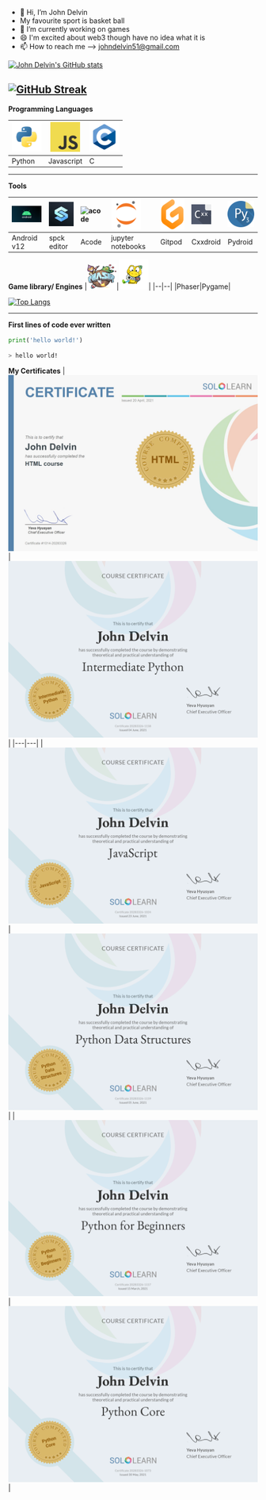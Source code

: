 - 👋 Hi, I’m John Delvin 
- My favourite sport is basket ball
- 🌱 I’m currently working on games 
- :smile: I'm excited about web3 though have no idea what it is
- 📫 How to reach me --> johndelvin51@gmail.com

<!---
John4650-hub/John4650-hub is a ✨ special ✨ repository because its `README.md` (this file) appears on your GitHub profile.
You can click the Preview link to take a look at your changes.
--->

[![John Delvin's GitHub stats](https://github-readme-stats.vercel.app/api?username=John4650-hub&count_private=true&show_icons=true&theme=cobalt)](https://github.com/anuraghazra/github-readme-stats)

[![GitHub Streak](https://github-readme-streak-stats.herokuapp.com/?user=John4650-hub&theme=nightowl&background=black)](https://git.io/streak-stats)
---
**Programming Languages**

<a href='http://python.org'><img title="Python" alt="Python" width="60px" src="https://raw.githubusercontent.com/github/explore/master/topics/python/python.png" /></a>|<img alt="JS" title="JavaScript" width="60px" src="https://raw.githubusercontent.com/github/explore/master/topics/javascript/javascript.png">|<img title="C" alt="C" width="60px" height='60px' src="https://raw.githubusercontent.com/github/explore/master/topics/c/c.png">
|--|--|--|
|Python|Javascript|C|

---
**Tools**

| <img title="android" alt="android" width="60px" src="https://github.com/John4650-hub/images/blob/main/What-is-Android-System-WebView.png"> |<a href='https://spck.io/'><img title="SPCK Editor" alt="SPCK Editor" width="60px" src="https://github.com/John4650-hub/images/blob/main/256x256bb.jpg"></a>|<img title="acode" alt="acode" width="60px" src="https://github.com/deadlyjack/Acode/blob/main/res/icon/android/ic_launcher-web.png">|<img title="Jupyter Notebook" alt="Jupyter" width="60px" src="https://raw.githubusercontent.com/github/explore/master/topics/jupyter-notebook/jupyter-notebook.png">|<a href="https://www.gitpod.io"><img width="60px" src="https://raw.githubusercontent.com/gitpod-io/gitpod/master/components/dashboard/src/icons/gitpod.svg" alt="Gitpod Logo" height="60" /></a>|<a href='https://play.google.com/store/apps/details?id=ru.iiec.cxxdroid'><img src = 'https://github.com/John4650-hub/images/blob/main/unnamed.png' height='40px' /></a>|<a href='https://play.google.com/store/apps/details?id=ru.iiec.pydroid3'><img width='60px' src ='https://github.com/John4650-hub/images/blob/main/b9716f43-3d52-4544-8e8e-0605b0d4dedf.png'/></a>|
|:--|:--|:--|:--|:--|:--|:--|
|Android v12|spck editor|Acode|jupyter notebooks|Gitpod|Cxxdroid|Pydroid|


**Game library/ Engines**
|<a href='http://phaser.io/'><img width= ' 60px' src='https://github.com/John4650-hub/images/blob/main/img.png'/></a>|<a href ='https://www.pygame.org/'><img src='https://github.com/John4650-hub/images/blob/main/pygame-head-party.png' width='60px'/></a>|
|--|--|
|Phaser|Pygame|

[![Top Langs](https://github-readme-stats.vercel.app/api/top-langs/?username=John4650-hub&theme=nightowl&background=black)](https://github.com/anuraghazra/github-readme-stats)
___
**First lines of code ever written**
```Python
print('hello world!')
```
```sh
> hello world!
```
**My Certificates**
| <img src='https://github.com/John4650-hub/images/blob/main/HTML_certificate.jpg' />|<img src='https://github.com/John4650-hub/images/blob/main/Intermediate_Python_certificate.jpg'/>|
|---|---|
| <img src='https://github.com/John4650-hub/images/blob/main/JavaScript_certificate.jpg'/>|<img src='https://github.com/John4650-hub/images/blob/main/Python-Data-Structures_certificate.jpg' />|
| <img src='https://github.com/John4650-hub/images/blob/main/Python-for-Beginners_certificate.jpg' />|<img src='https://github.com/John4650-hub/images/blob/main/Python_certificate.jpg'/>|
